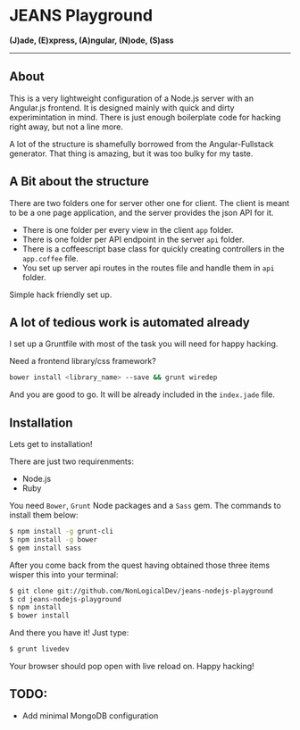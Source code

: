 # JEANS Playground

**(J)ade, (E)xpress, (A)ngular, (N)ode, (S)ass**
- - - - - - - - - - - - - - - - - - - - - - - - -

## About

This is a very lightweight configuration of a Node.js server with an Angular.js
frontend. It is designed mainly with quick and dirty experimintation in mind.
There is just enough boilerplate code for hacking right away, but not a line
more.

A lot of the structure is shamefully borrowed from the Angular-Fullstack
generator. That thing is amazing, but it was too bulky for my taste.

## A Bit about the structure

There are two folders one for server other one for client.
The client is meant to be a one page application, and the server provides the json API
for it. 

* There is one folder per every view in the client `app` folder.
* There is one folder per API endpoint in the server `api` folder.
* There is a coffeescript base class for quickly creating controllers in the `app.coffee` file.
* You set up server api routes in the routes file and handle them in `api` folder.

Simple hack friendly set up.

## A lot of tedious work is automated already

I set up a Gruntfile with most of the task you will need for happy hacking.

Need a frontend library/css framework?

```bash
bower install <library_name> --save && grunt wiredep
```

And you are good to go. It will be already included in the `index.jade` file.

## Installation

Lets get to installation!

There are just two requirenments:

* Node.js
* Ruby

You need `Bower`, `Grunt` Node packages and a `Sass` gem. The commands to install them below:

```bash
$ npm install -g grunt-cli
$ npm install -g bower
$ gem install sass
```

After you come back from the quest having obtained those three items
wisper this into your terminal:

```bash
$ git clone git://github.com/NonLogicalDev/jeans-nodejs-playground
$ cd jeans-nodejs-playground
$ npm install
$ bower install
```

And there you have it! Just type:

```bash
$ grunt livedev
```

Your browser should pop open with live reload on. Happy hacking!

## TODO:
* Add minimal MongoDB configuration

